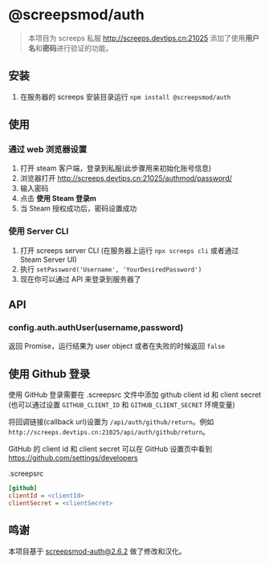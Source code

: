 # @screepsmod/auth

> 本项目为 screeps 私服 <http://screeps.devtips.cn:21025> 添加了使用**用户名**和**密码**进行验证的功能。

## 安装 

1. 在服务器的 screeps 安装目录运行 `npm install @screepsmod/auth`

## 使用

### 通过 web 浏览器设置

1. 打开 steam 客户端，登录到私服(此步骤用来初始化账号信息)
2. 浏览器打开 <http://screeps.devtips.cn:21025/authmod/password/>
3. 输入密码
4. 点击 **使用 Steam 登录m**
5. 当 Steam 授权成功后，密码设置成功

### 使用 Server CLI

1. 打开 screeps server CLI (在服务器上运行 `npx screeps cli` 或者通过 Steam Server UI)
2. 执行 `setPassword('Username', 'YourDesiredPassword')`
3. 现在你可以通过 API 来登录到服务器了

## API

### config.auth.authUser(username,password)

返回 Promise，运行结果为 user object 或者在失败的时候返回 `false`

## 使用 Github 登录

使用 GitHub 登录需要在 .screepsrc 文件中添加 github client id 和 client secret
(也可以通过设置 `GITHUB_CLIENT_ID` 和 `GITHUB_CLIENT_SECRET` 环境变量)

将回调链接(callback url)设置为 `/api/auth/github/return`。例如 `http://screeps.devtips.cn:21025/api/auth/github/return`。

GitHub 的 client id 和 client secret 可以在 GitHub 设置页中看到 https://github.com/settings/developers

.screepsrc
```ini
[github]
clientId = <clientId>
clientSecret = <clientSecret>
```

## 鸣谢

本项目基于 [screepsmod-auth@2.6.2](https://github.com/ScreepsMods/screepsmod-auth) 做了修改和汉化。
